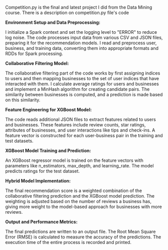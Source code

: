 Competition.py is the final and latest project I did from the Data Mining course. There is a description on competition.py file's code

**Environment Setup and Data Preprocessing:**

I initialize a Spark context and set the logging level to "ERROR" to reduce log noise.
The code processes input data from various CSV and JSON files, preparing it for the recommendation models.
I read and preprocess user, business, and training data, converting them into appropriate formats and RDDs for Spark processing.

**Collaborative Filtering Model:**

The collaborative filtering part of the code works by first assigning indices to users and then mapping businesses to the set of user indices that have interacted with them.
I calculate average ratings for users and businesses and implement a MinHash algorithm for creating candidate pairs.
The similarity between businesses is computed, and a prediction is made based on this similarity.

**Feature Engineering for XGBoost Model:**

The code reads additional JSON files to extract features related to users and businesses.
These features include review counts, star ratings, attributes of businesses, and user interactions like tips and check-ins.
A feature vector is constructed for each user-business pair in the training and test datasets.

**XGBoost Model Training and Prediction:**

An XGBoost regressor model is trained on the feature vectors with parameters like n_estimators, max_depth, and learning_rate.
The model predicts ratings for the test dataset.

**Hybrid Model Implementation:**

The final recommendation score is a weighted combination of the collaborative filtering prediction and the XGBoost model prediction.
The weighting is adjusted based on the number of reviews a business has, giving more weight to the model-based approach for businesses with more reviews.

**Output and Performance Metrics:**

The final predictions are written to an output file.
The Root Mean Square Error (RMSE) is calculated to measure the accuracy of the predictions.
The execution time of the entire process is recorded and printed.
